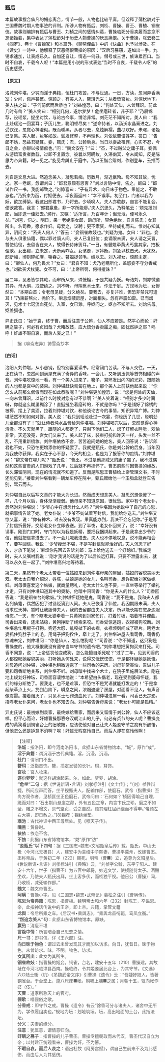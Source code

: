 <script type="text/javascript">
    var head = document.getElementsByTagName('head')[0];
    cssURL = '/public/liao.css';
    linkTag = document.createElement('link');
    linkTag.href = cssURL;
    linkTag.setAttribute('type','text/css');
    linkTag.setAttribute('rel','stylesheet');
    head.appendChild(linkTag);
</script>
### 甄后

本篇故事捏合仙凡的婚恋离合，情节一般，人物也比较平庸，但诠释了蒲松龄对于三国曹魏时期人物事迹的评判。所涉人物有甄后、刘桢、曹操、曹丕、曹植、铜雀伎。故事则编排有甄后与曹丕、刘桢之间的感情纠葛，曹操临死分香卖履而念念不忘诸姬妾，集中表达了蒲松龄对于历史人物曹操的厌恶痛恨。关于曹操，除去卷三《阎罗》、卷十《曹操冢》和本篇外，《聊斋俚曲》中的《快曲》也予以涉及。在《读史》一诗中，他解释了厌恶痛恨曹操的原因：“汉后习篡窃，遂如出一手。九锡求速加，让表成已久。自加还自让，情态一何丑。僭号或三世，族诛累百口。当时不自哀，千载令人呕！”本篇是用小说的形式表达“当时不自哀，千载令人呕”的历史感受。

#### 【原文】
<section>
洛城刘仲堪，少钝而淫于典籍，恒杜门攻苦，不与世通。一日，方读，忽闻异香满室；少间，佩声甚繁。惊顾之，有美人入，簪珥光采；从者皆宫妆。刘惊伏地下。美人扶之曰：“子何前倨而后恭也？”刘益惶恐，曰：“何处天仙，未曾拜识。前此几时有侮？”美人笑曰：“相别几何，遂尔梦梦！危坐磨砖者，非子耶？”乃展锦荐，设瑶浆，捉坐对饮，与论古今事，博洽非常。刘茫茫不知所对。美人曰：“我止赴瑶池一回宴耳；子历儿生，聪明顿尽矣！”遂命恃者，以汤沃水晶膏进之。刘受饮讫，忽觉心神澄彻。既而曛黑，从者尽去，息烛解襦，曲尽欢好。未曙，诸姬已复集。美人起，妆客如故，鬓发修整，不再理也。刘依依苦诘姓字，答曰：“告郎不妨，恐益君疑耳。妾，甄氏：君，公斡后身。当日以妾故罹罪，心实不忍，今日之会，亦聊以报情痴也。”问：“魏文安在？”曰：“丕，不过贼父之庸子耳。妾偶从游嬉富贵者数载，过即不复置念。彼曩以阿瞒故，久滞幽冥，令未闻知，反是陈思为帝典籍，时一见之。”旋见龙舆止于庭中。乃以玉脂合赠刘，作别登车，云推而去。

刘自是文息大进。然追念美人，凝思若痴。历数月，渐近羸殆。母不知其故，忧之。家一老妪，忽谓刘曰：“郎君意颇有思否？”刘以言隐中情，告之。妪曰：“郎试作尺一书，我能邮致之。”刘惊喜曰：“子有异术，向日味于物色。果能之，不敢忘也。”乃折柬为函，付妪便去。半夜而返曰：“幸不误事。初至门，门者以我为妖，欲加缚絷。我这出郎君书，乃将去。少顷唤人，夫人亦欷歔，自言不能复会。便欲裁答。我言：‘郎君羸惫，非一字所能瘳。’夫人沉思久，乃释笔云：‘烦先报刘郎，当即送一佳妇去。’濒行，又嘱：‘适所言，乃百年计；但无泄，便可永久矣。’”刘喜，伺之。明日，果一老姥率女郎，诣母所，容色绝世，自言陈氏；女其所出，名司香，愿求作妇。母爱之，议聘；更不索资，坐待成礼而去。惟刘心知其异，阴问女：“系夫人何人？”答云：“妾铜雀故妓也。”刘疑为鬼。女曰：“非也。妾与夫人俱隶仙籍，偶以罪过谪人间。夫人已复旧位；妾谪限未满，夫人请之天曹，暂使给役，去留皆在夫人，故得长侍床箦耳。”一日，有瞽媪牵黄犬丐食其家，拍板俚歌。女出窥，立未定，犬断索咋女。女骇走，罗衿断。刘急以杖击犬。犬犹怒，龁断幅，顷刻碎如麻，嚼吞之。瞽媪捉领毛，缚以去。刘入视女，惊颜未定，曰：“卿仙人，何乃畏犬？”女曰：“君自不知：犬乃老瞒所化，盖怒妾不守分香戒也。”刘欲买犬杖毙。女不可，曰：“上帝所罚，何得擅诛？”

居二年，见者皆惊其艳，而审所从来，殊恍榴，于是共疑为妖。母诘刘，刘亦微道其异。母大惧，戒使绝之。刘不听。母阴觅术士来，作法于庭。方规地为坛，女惨然曰：“本期白首；令老母见疑，分义绝矣。要我去，亦复非难，但恐非禁咒可遣耳！”乃束薪熬火，抛阶下。瞬息烟蔽房屋，对面相失。忽有声震如雷。已而烟灭，见术士七窍流血死矣。入室，女已渺。呼妪问之，妪亦不知所去。刘始告母。妪盖狐也。

异史氏曰：“始于袁，终于曹，而后注意于公斡，仙人不应若是。然平心而论：奸瞒之篡子，何必有贞妇哉？犬睹故妓，应大悟分香卖履之痴，固犹然妒之耶？呜呼！奸雄不暇自哀，而后人哀之已！”

</section>

> 据《聊斋志异》铸雪斋抄本

#### [白话]
<aside>

洛阳人刘仲堪，从小愚钝，但特别喜爱读书，经常闭门苦读，不与人交往。一天，正在读书，忽然闻到满屋充满了奇异的香味，一会儿，又听到玉佩等首饰相碰的声音。刘仲堪吃惊地一看，有一个美人进来了，簪子、耳环发出闪闪的光彩，跟随她的人也都是宫中的装束。刘仲堪赶快匍匐在地上，那个美人上前扶他起来说：“你怎么从前那么倨傲而现在如此恭敬呢？”刘仲堪更加惶恐，说：“您是何处的天仙，一向未曾拜识。以前什么时候对您有过不恭啊？”美人笑着说：“相别才多少时间呀，你就这么糊里糊涂了！直挺挺坐着磨砖的，不就是你吗？”于是铺好了锦绣的被褥，摆上了美酒，拉着刘仲堪对饮，和他谈论古今的事情，知识异常广博。刘仲堪茫然不知如何对答。美人说：“我只到瑶池赴过一次宴，你经历了几世，聪明劲儿全都没有了！”就让侍者炖水晶膏给刘仲堪喝。刘仲堪喝完以后，忽然觉得心神清澈。不久天就黑了，跟随的人都走了，只剩下他们二人，熄了灯解衣睡觉，欢愉非常。天还没亮，宫女们又来了。美人起了床，装束打扮和昨天一样，头发一丝不乱，不用重新梳妆。刘仲堪依依不舍，苦苦追问她的姓名，美人回答说：“告诉郎君也不妨，只恐怕更增添你的怀疑罢了。我就是甄氏，你是刘公幹的后身。当年因为我使你获罪，我实在于心不忍，今天的相会，也是为了报答你的痴情。”刘仲堪问：“魏文帝在哪儿呢？”甄氏说：“曹丕，不过是他那贼父的庸子罢了。我不过偶然和这些富贵的人们游戏了几年，过后就不再挂怀了。曹丕前些时因曹操的缘故，长久滞留阴间，现在的情况就不知道了。反而是陈思王曹植给上帝管理文书，不时还能见到。”接着刘仲堪看到一辆龙车停在院中，甄氏赠给他一个玉脂盒就登车告别，驾云而去。

刘仲堪自此以后写文章的才能大为长进。然而成天想念美人，凝思沉想像傻了一样，几个月以后，身体渐渐瘦弱。他母亲不知道原因，很忧愁。家中有个老女仆，忽然对刘仲堪说：“少爷心中在想念什么人吗？”刘仲堪因为她说中了自己的心思，就把事情告诉了她。老女仆说：“少爷不妨试着写封信，我能给你送去。”刘仲堪又惊又喜，说：“你有神术，过去没有发现。果真能办到，我决不会忘记你。”于是写了封信折叠好，交给老女仆立即去送。到了半夜，老女仆回来了，说：“幸好没有误事。刚到门口时，守门的以为我是妖精，要把我捆绑起来。于是我拿出少爷的信，他就把信拿进去了。不一会儿喊我进去，夫人也不停地叹息，说不能再相会了，要写回信。我说：‘少爷瘦弱不堪，不是写封信就能治好的。’夫人沉思了好久，才放下笔说：‘麻烦你先回去告诉刘郎：马上给他送去一个好媳妇。’我临走时，夫人又嘱咐我说：‘刚才我说的话是为了以后长远打算，只要不泄露出去，就可以永久在一起了。’”刘仲堪高兴地等待着。

第二天，果然有个老太太带着一位姑娘来到刘仲堪母亲的屋里，姑娘的容貌美丽无双。老太太自我介绍说，姓陈，姑娘是她的女儿，名叫司香，想许配给刘家做媳妇。刘母很喜爱这个姑娘，就商量聘礼，老太太什么也不要，一直坐等举行了婚礼才走。只有刘仲堪知道其中的奥秘，他暗中问司香：“你是夫人的什么人？”司香回答说：“我是铜雀台的歌妓。”刘仲堪怀疑她是鬼，司香说：“我不是鬼。我和夫人都名列仙籍，偶然因犯了过错贬谪到人间。夫人已恢复了仙位，我因期限未满，夫人请求过天神，暂时让我服侍夫人，我的去留都由夫人决定，所以能长期在您身边服侍您。”一天，有个瞎老太婆牵着一只黄狗到刘家乞讨，打着竹板，唱着市井俚曲。司香出来看，还未站稳，黄狗挣断了绳索来咬。司香受惊逃跑，衣襟被狗咬断。刘仲堪急忙用棍子打狗。狗还大怒，乱咬扯下的衣襟，衣襟顷刻间成了碎片。瞎老太婆抓住狗脖子上的毛，用绳子把狗拴住，牵上走了。刘仲堪进屋去看司香，司香仍惊魂未定，刘仲堪问：“你是仙人，怎么怕狗呢？”司香说：“你不知道，这只狗是曹操变的，他大概恨我没有遵守当年守节的遗令吧。”刘仲堪想把黄狗买来打死。司香不同意，说：“上帝惩罚他变成狗，怎么能擅自杀死呢？”过了二年，见到司香的人都惊叹她容貌美丽，打听她从何处来，说得又恍恍惚惚，于是都怀疑她是妖怪。刘母追问刘仲堪，刘仲堪也稍微透露了一些司香的来历。刘母非常害怕，告诫儿子要和司香断绝关系，刘仲堪不听。刘母暗中找来个术士，在院子里施展法术。刚在地上规划好神坛，司香面容凄惨地说：“本希望白头偕老，现在受到婆母怀疑，我们的缘分断绝了。要我走，也不是难事，但恐怕不是咒语就能打发走的！”于是拿起柴草点上火，扔到台阶下，瞬息之间，浓烟遮避了房屋，对面看不见人，有声音像震雷。接着烟灭了，只见术士七窍流血死了。刘仲堪进屋一看，司香已无踪影。招呼老女仆来问，老女仆也不知去向。刘仲堪告诉母亲说：“老女仆可能是狐精。”

异史氏说：最初嫁到袁家，最终嫁给曹家，而后来又留情于刘公幹，仙人不应该这样。但平心而论，奸雄曹操那篡夺汉朝江山的儿子，何必有贞节的夫人呢？曹操变成的黄狗看到铜雀台上的旧歌妓，应该使他对自己让夫人姬妾守节之痴有所醒悟，但他怎么还是妒意不消啊？唉！奸雄无暇哀怜自己，而后人却在哀怜他啊！

</aside>

> 【注释】  
<b>洛城</b>：指洛阳，即今河南洛阳市。此据山东省博物馆本。“城”，原作“成”。  
<b>淫于典籍</b>：谓沉湎于古代典籍。淫，沉浸，沉湎。  
<b>杜门</b>：谓闭门不出。  
<b>簪珥</b>：泛指首饰。簪，插定发譬的长针。珥，耳饰。  
<b>宫妆</b>：宫人妆束。  
<b>遂尔梦梦</b>：就这样胡涂起来。尔，如此。梦梦，胡涂。  
<b>“危坐”二句</b>：据《世说新语•言语》刘孝标注引《文士传》；“（刘）桢性辩捷，所问应声而答。坐平视甄夫人，配输作部，使磨石。武帝（指曹操）至尚方观作者，见桢匡坐正色磨石。武帝问曰：‘石何如？’桢因得喻己自理，跪而对曰：‘石出荆山悬崖之颠，外有五色之章，内含卞氏之珍。磨之不如莹，雕之不增文，禀气坚贞，受之自然。顾其理枉屈纡绕而不得申。’帝顾左右大笑，即日赦之。”[8]锦荐：锦绣坐垫。  
<b>瑶池</b>：古代神话中西王母居处。见《穆天子传》。  
<b>曛黑</b>：黄昏时。  
<b>依依</b>：依恋不舍。  
<b>不妨</b>：此据山东省博物馆本，“妨”原作“访”  
<b>“妾甄氏”以下四句</b>：据《三国志•魏志•文昭甄皇后传》载，甄氏，中山无极（今河北无极县）人，建安中为袁绍中子熙妻，曹操平冀州，改嫁曹丕。丕称帝后，于黄初二年（222）赐死。明帝（曹■）立，追尊为文昭皇后。《世说新语•言语》刘孝标注引《典略》云，“刘桢字公斡，东平宁阳人。建安十六年，世子（指曹丕）为五官中郎将，妙选文学，使桢随侍太子。酒酣坐欢，乃使夫人甄氏出拜，坐上客多伏，而桢独平视。他日公（曹操）闻，乃收桢，减死输作部。”  
<b>魏文</b>：魏文帝曹丕。  
<b>阿瞒</b>：曹操小字。见《三国志•魏志•武帝记》裴松之注引《曹瞒传》。  
<b>陈思为帝典籍</b>：陈思，指曹植。魏明帝太和六年（232）封陈王，卒谥思。帝，此指神话传说中的王帝，即上帝。典籍，掌管文籍  
<b>龙舆</b>：帝后所乘之车。《后汉书•乘舆志》，“乘舆龙首衔轭，鸾凤立衡。”  
<b>“然追念美人”句</b>：此据山东省博物馆本，原缺。  
<b>赢殆</b>：消瘦不堪  
<b>言隐中情</b>：所言暗合自己思恋之情。  
<b>尺一书</b>：即书信。详《王六郎》注。  
<b>向日昧于物色</b>：谓过去未曾发现其才而加以访求。向日，犹昔日。昧于物色，未曾访求。昧，不明。物色，访求。  
<b>女其所出</b>：此女为其所生。  
<b>铜雀故妓</b>：指曹操的姬妾。铜雀，台名，建安十五年（210）曹操建，其故址在今河北临漳县西南。操临终，令其姬妾居此台上，为其守节。《文选》六○陆士衡（机）《吊魏武帝文序》引曹操《遗令》云：“吾婕妤妓人，皆著铜雀台。于台堂上，施八尺床■帐。朝哺上脯■之属；月朝十五，辄向帐作妓（伎）。”  
<b>天曹</b>：道家所称天上的官府。  
<b>俚歌</b>：唱俚俗之歌。  
<b>分香戒</b>：即守节之戒。曹操《遗令》有云“馀香可分与诸夫人，诸舍中无所为，学作履组卖也。”规地为坛：划地筑坛。坛，高出地面的土台，此指法坛。  
<b>分义</b>：夫妻的缘分。  
<b>注意</b>：犹属意，谓情意归向。  
<b>奸瞒之篡子</b>：指曹操的儿子曹丕。曹操专擅朝政而未代汉，曹丕代汉自立为帝；以封建正统观看来，曹操为奸，丕为篡。  
<b>不暇自哀，而后人哀之</b>：语出杜牧《阿房宫赋》，谓自己生前来不及为此感伤，而由后人为其感伤。  
